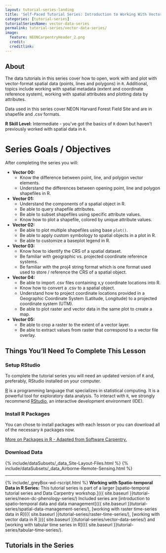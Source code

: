 ```yaml
---
layout: tutorial-series-landing
title: 'Self-Paced Tutorial Series: Introduction to Working With Vector Data in R'
categories: [tutorial-series]
tutorialSeriesName: vector-data-series
permalink: tutorial-series/vector-data-series/
image:
  feature: NEONCarpentryHeader_2.png
  credit: 
  creditlink: 
---
```


## About
The data tutorials in this series cover how to open, work with and plot with 
vector-format spatial data (points, lines and polygons) in `R`. Additional, 
topics include working with spatial metadata (extent and coordinate reference 
system), working with spatial attributes and plotting data by attributes. 

Data used in this series cover NEON Harvard Forest Field Site and are in 
shapefile and .csv formats.

**R Skill Level:** Intermediate - you've got the basics of `R` down but haven't
previously worked with spatial data in `R`.

<div id="objectives" markdown="1">

# Series Goals / Objectives
After completing the series you will:

* **Vector 00:**
	+ Know the difference between point, line, and polygon vector elements.
	+ Understand the differences between opening point, line and polygon shapefiles
 in R.
* **Vector 01:**
	+ Understand the components of a spatial object in R.
	+ Be able to query shapefile attributes.
	+ Be able to subset shapefiles using specific attribute values.
	+ Know how to plot a shapefile, colored by unique attribute values.
* **Vector 02:**
	+ Be able to plot multiple shapefiles using base `plot()`.
	+ Be able to apply custom symbology to spatial objects in a plot in R.
	+ Be able to customize a baseplot legend in R.
* **Vector 03:**
	+ Know how to identify the CRS of a spatial dataset.
	+ Be familiar with geographic vs. projected coordinate reference systems.
	+ Be familiar with the proj4 string format which is one format used used to 
store / reference the CRS of a spatial object.
* **Vector 04:**
	+ Be able to import .csv files containing x,y coordinate locations into R.
	+ Know how to convert a .csv to a spatial object.
	+ Understand how to project coordinate locations provided in a Geographic 
Coordinate System (Latitude, Longitude) to a projected coordinate system (UTM).
	+ Be able to plot raster and vector data in the same plot to create a map.
* **Vector 05:**
	+ Be able to crop a raster to the extent of a vector layer.
	+ Be able to extract values from raster that correspond to a vector file overlay.

## Things You’ll Need To Complete This Lesson

### Setup RStudio
To complete the tutorial series you will need an updated version of `R` and,
 preferably, RStudio installed on your computer.

 <a href = "http://cran.r-project.org/">R</a> 
is a programming language that specializes in statistical computing. It is a 
powerful tool for exploratory data analysis. To interact with `R`, we strongly
recommend 
<a href="http://www.rstudio.com/">RStudio</a>,
an interactive development environment (IDE). 

### Install R Packages
You can chose to install packages with each lesson or you can download all 
of the necessary `R` packages now. 

[More on Packages in R - Adapted from Software Carpentry.]({{site.baseurl}}R/Packages-In-R/)


### Download Data

{% include/dataSubsets/_data_Site-Layout-Files.html %}
{% include/dataSubsets/_data_Airborne-Remote-Sensing.html %}

*****

{% include/_greyBox-wd-rscript.html %}
**Working with Spatio-temporal Data in R Series:** This tutorial series is
part of a larger
[spatio-temporal tutorial series and Data Carpentry workshop.]({{ site.baseurl }}tutorial-series/neon-dc-phenology-series/)
Included series are
[introduction to spatio-temporal data and data management]({{ site.baseurl }}tutorial-series/spatial-data-management-series/),
[working with raster time-series data in R]({{ site.baseurl }}tutorial-series/raster-time-series/), 
[working with vector data in R ]({{ site.baseurl }}tutorial-series/vector-data-series/)
and
[working with tabular time series in R]({{ site.baseurl }}tutorial-series/tabular-time-series/).

</div> 

## Tutorials in the Series
